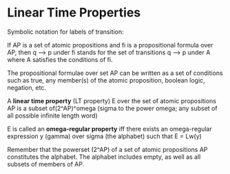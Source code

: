 # Linear Time Properties

Symbolic notation for labels of transition:

If AP is a set of atomic propositions and fi is a propositional formula over AP, then q --> p under fi stands for the set of transitions q --> p under A where A satisfies the conditions of fi.

The propositional formulae over set AP can be written as a set of conditions such as true, any member(s) of the atomic proposition, boolean logic, negation, etc.

A **linear time property** (LT property) E over the set of atomic propositions AP is a subset of(2^AP)^omega (sigma to the power omega; any subset of all possible infinite length word)

E is called an **omega-regular property** iff there exists an omega-regular expression y (gamma) over sigma (the alphabet) such that E = Lw(y)

Remember that the powerset (2^AP) of a set of atomic propositions AP constitutes the alphabet. The alphabet includes empty, as well as all subsets of members of AP.
